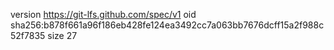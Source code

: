 version https://git-lfs.github.com/spec/v1
oid sha256:b878f661a96f186eb428fe124ea3492cc7a063bb7676dcff15a2f988c52f7835
size 27
